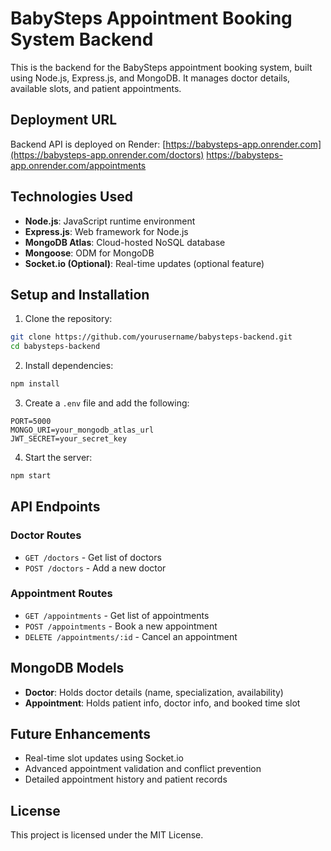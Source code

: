 # BabySteps Appointment Booking System Backend

This is the backend for the BabySteps appointment booking system, built using Node.js, Express.js, and MongoDB. It manages doctor details, available slots, and patient appointments.

## Deployment URL

Backend API is deployed on Render: [https://babysteps-app.onrender.com](https://babysteps-app.onrender.com/doctors)
https://babysteps-app.onrender.com/appointments

## Technologies Used

- **Node.js**: JavaScript runtime environment
- **Express.js**: Web framework for Node.js
- **MongoDB Atlas**: Cloud-hosted NoSQL database
- **Mongoose**: ODM for MongoDB
- **Socket.io (Optional)**: Real-time updates (optional feature)

## Setup and Installation

1. Clone the repository:

```bash
git clone https://github.com/yourusername/babysteps-backend.git
cd babysteps-backend
```

2. Install dependencies:

```bash
npm install
```

3. Create a `.env` file and add the following:

```env
PORT=5000
MONGO_URI=your_mongodb_atlas_url
JWT_SECRET=your_secret_key
```

4. Start the server:

```bash
npm start
```

## API Endpoints

### Doctor Routes

- `GET /doctors` - Get list of doctors
- `POST /doctors` - Add a new doctor

### Appointment Routes

- `GET /appointments` - Get list of appointments
- `POST /appointments` - Book a new appointment
- `DELETE /appointments/:id` - Cancel an appointment

## MongoDB Models

- **Doctor**: Holds doctor details (name, specialization, availability)
- **Appointment**: Holds patient info, doctor info, and booked time slot

## Future Enhancements

- Real-time slot updates using Socket.io
- Advanced appointment validation and conflict prevention
- Detailed appointment history and patient records

## License

This project is licensed under the MIT License.

